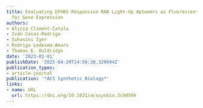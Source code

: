 ```yaml
---
title: Evaluating DFHBI-Responsive RNA Light-Up Aptamers as Fluorescent Reporters
  for Gene Expression
authors:
- Alicia Climent-Catala
- Iván Casas‐Rodrigo
- Suhasini Iyer
- Rodrigo Ledesma‐Amaro
- Thomas E. Ouldridge
date: '2023-01-01'
publishDate: '2025-04-29T14:56:30.329694Z'
publication_types:
- article-journal
publication: '*ACS Synthetic Biology*'
links:
- name: URL
  url: https://doi.org/10.1021/acssynbio.3c00599
---
```

